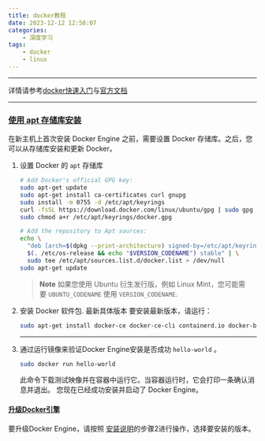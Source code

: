 ```yaml
---
title: docker教程
date: 2023-12-12 12:58:07
categories:
	- 深度学习
tags: 
	- docker
	- linux
---
```

*****
详情请参考[docker快速入门](https://docker.easydoc.net/doc/81170005/cCewZWoN/lTKfePfP#nav_6)与[官方文档](https://docs.docker.com/engine/install/ubuntu/)
*****
### [使用 apt 存储库安装](https://docs.docker.com/engine/install/ubuntu/#install-using-the-repository)

在新主机上首次安装 Docker Engine 之前，需要设置 Docker 存储库。之后，您可以从存储库安装和更新 Docker。

1. 设置 Docker 的 `apt` 存储库
    
    ```bash
    # Add Docker's official GPG key:
    sudo apt-get update
    sudo apt-get install ca-certificates curl gnupg
    sudo install -m 0755 -d /etc/apt/keyrings
    curl -fsSL https://download.docker.com/linux/ubuntu/gpg | sudo gpg --dearmor -o /etc/apt/keyrings/docker.gpg
    sudo chmod a+r /etc/apt/keyrings/docker.gpg
    
    # Add the repository to Apt sources:
    echo \
      "deb [arch=$(dpkg --print-architecture) signed-by=/etc/apt/keyrings/docker.gpg] https://download.docker.com/linux/ubuntu \
      $(. /etc/os-release && echo "$VERSION_CODENAME") stable" | \
      sudo tee /etc/apt/sources.list.d/docker.list > /dev/null
    sudo apt-get update
    ```
    
    > **Note**
    > 如果您使用 Ubuntu 衍生发行版，例如 Linux Mint，您可能需要 `UBUNTU_CODENAME` 使用 `VERSION_CODENAME`.
    
2. 安装 Docker 软件包.
	最新具体版本
	要安装最新版本，请运行：
    ```bash
    sudo apt-get install docker-ce docker-ce-cli containerd.io docker-buildx-plugin docker-compose-plugin
    ```
    
    ---
    
3. 通过运行镜像来验证Docker Engine安装是否成功 `hello-world` 。
    ```bash
    sudo docker run hello-world
    ```
    此命令下载测试映像并在容器中运行它。当容器运行时，它会打印一条确认消息并退出。
您现在已经成功安装并启动了 Docker Engine。
#### [升级Docker引擎](https://docs.docker.com/engine/install/ubuntu/#upgrade-docker-engine)

要升级Docker Engine，请按照 [安装说明](https://docs.docker.com/engine/install/ubuntu/#install-using-the-repository)的步骤2进行操作，选择要安装的版本。